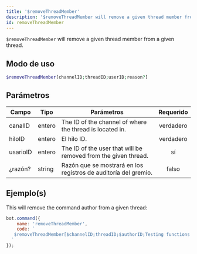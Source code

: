 ```yaml
---
title: '$removeThreadMember'
description: '$removeThreadMember will remove a given thread member from a given thread.'
id: removeThreadMember
---
```


`$removeThreadMember` will remove a given thread member from a given thread.

## Modo de uso

```php
$removeThreadMember[channelID;threadID;userID;reason?]
```

## Parámetros

| Campo    | Tipo   | Parámetros                                                      | Requerido |
| -------- | ------ | --------------------------------------------------------------- |:---------:|
| canalID  | entero | The ID of the channel of where the thread is located in.        | verdadero |
| hiloID   | entero | El hilo ID.                                                     | verdadero |
| usarioID | entero | The ID of the user that will be removed from the given thread.  |    sí     |
| ¿razón?  | string | Razón que se mostrará en los registros de auditoría del gremio. |   falso   |

## Ejemplo(s)

This will remove the command author from a given thread:

```javascript
bot.command({
    name: 'removeThreadMember',
    code: `
   $removeThreadMember[$channelID;threadID;$authorID;Testing functions!]
  `
});
```